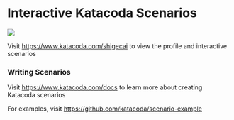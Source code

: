 # Interactive Katacoda Scenarios

[![](http://shields.katacoda.com/katacoda/shigecai/count.svg)](https://www.katacoda.com/shigecai "Get your profile on Katacoda.com")

Visit https://www.katacoda.com/shigecai to view the profile and interactive scenarios

### Writing Scenarios
Visit https://www.katacoda.com/docs to learn more about creating Katacoda scenarios

For examples, visit https://github.com/katacoda/scenario-example
